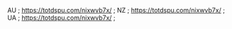 AU ; https://totdspu.com/nixwvb7x/ ;
NZ ; https://totdspu.com/nixwvb7x/ ;
UA ; https://totdspu.com/nixwvb7x/ ;
